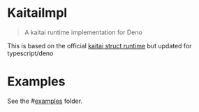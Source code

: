 # KaitaiImpl
> A kaitai runtime implementation for Deno

This is based on the official [kaitai struct runtime](https://github.com/kaitai-io/kaitai_struct_javascript_runtime) but updated for typescript/deno

# Examples
See the #[examples](./examples) folder.